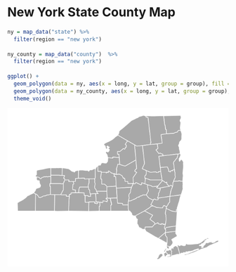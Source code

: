 New York State County Map
================

``` r
ny = map_data("state") %>% 
  filter(region == "new york")

ny_county = map_data("county")  %>% 
  filter(region == "new york")

ggplot() + 
  geom_polygon(data = ny, aes(x = long, y = lat, group = group), fill = "darkgray") + 
  geom_polygon(data = ny_county, aes(x = long, y = lat, group = group), fill = NA, color = "white") +
  theme_void()
```

![](Map_files/figure-gfm/unnamed-chunk-1-1.png)<!-- -->
